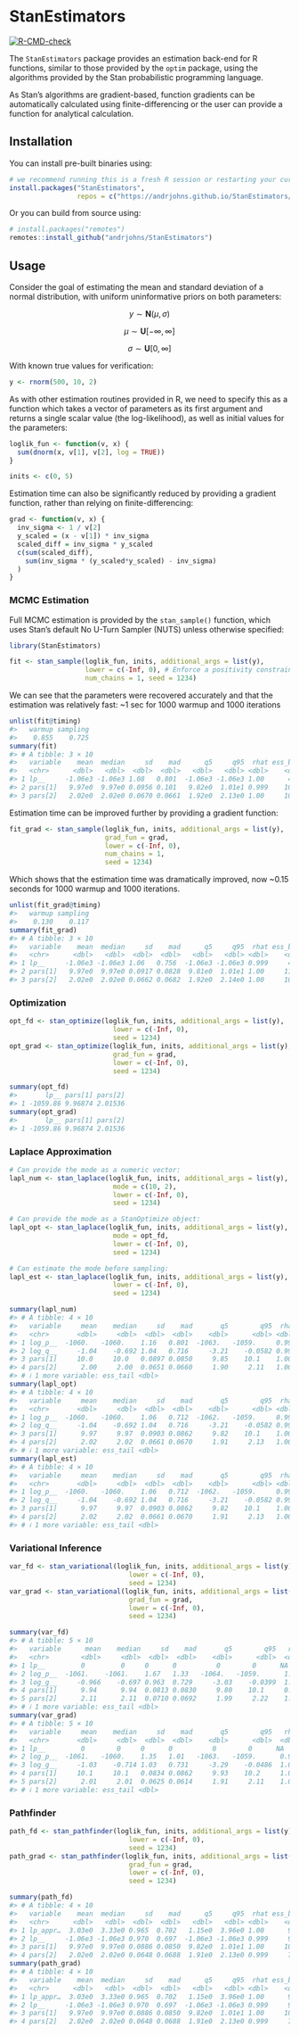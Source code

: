 
<!-- README.md is generated from README.Rmd. Please edit that file -->

# StanEstimators

<!-- badges: start -->

[![R-CMD-check](https://github.com/andrjohns/StanEstimators/actions/workflows/R-CMD-check.yaml/badge.svg)](https://github.com/andrjohns/StanEstimators/actions/workflows/R-CMD-check.yaml)
<!-- badges: end -->

The `StanEstimators` package provides an estimation back-end for R
functions, similar to those provided by the `optim` package, using the
algorithms provided by the Stan probabilistic programming language.

As Stan’s algorithms are gradient-based, function gradients can be
automatically calculated using finite-differencing or the user can
provide a function for analytical calculation.

## Installation

You can install pre-built binaries using:

``` r
# we recommend running this is a fresh R session or restarting your current session
install.packages("StanEstimators", 
                 repos = c("https://andrjohns.github.io/StanEstimators/", getOption("repos")))
```

Or you can build from source using:

``` r
# install.packages("remotes")
remotes::install_github("andrjohns/StanEstimators")
```

## Usage

Consider the goal of estimating the mean and standard deviation of a
normal distribution, with uniform uninformative priors on both
parameters:

$$
y \sim \textbf{N}(\mu, \sigma)
$$

$$
\mu \sim \textbf{U}[-\infty, \infty]
$$

$$
\sigma \sim \textbf{U}[0, \infty]
$$

With known true values for verification:

``` r
y <- rnorm(500, 10, 2)
```

As with other estimation routines provided in R, we need to specify this
as a function which takes a vector of parameters as its first argument
and returns a single scalar value (the log-likelihood), as well as
initial values for the parameters:

``` r
loglik_fun <- function(v, x) {
  sum(dnorm(x, v[1], v[2], log = TRUE))
}

inits <- c(0, 5)
```

Estimation time can also be significantly reduced by providing a
gradient function, rather than relying on finite-differencing:

``` r
grad <- function(v, x) {
  inv_sigma <- 1 / v[2]
  y_scaled = (x - v[1]) * inv_sigma
  scaled_diff = inv_sigma * y_scaled
  c(sum(scaled_diff),
    sum(inv_sigma * (y_scaled*y_scaled) - inv_sigma)
  )
}
```

### MCMC Estimation

Full MCMC estimation is provided by the `stan_sample()` function, which
uses Stan’s default No U-Turn Sampler (NUTS) unless otherwise specified:

``` r
library(StanEstimators)

fit <- stan_sample(loglik_fun, inits, additional_args = list(y),
                   lower = c(-Inf, 0), # Enforce a positivity constraint for SD
                   num_chains = 1, seed = 1234)
```

We can see that the parameters were recovered accurately and that the
estimation was relatively fast: ~1 sec for 1000 warmup and 1000
iterations

``` r
unlist(fit@timing)
#>   warmup sampling 
#>    0.855    0.725
summary(fit)
#> # A tibble: 3 × 10
#>   variable    mean  median     sd    mad      q5     q95  rhat ess_bulk ess_tail
#>   <chr>      <dbl>   <dbl>  <dbl>  <dbl>   <dbl>   <dbl> <dbl>    <dbl>    <dbl>
#> 1 lp__     -1.06e3 -1.06e3 1.08   0.801  -1.06e3 -1.06e3 1.00      442.     420.
#> 2 pars[1]   9.97e0  9.97e0 0.0956 0.101   9.82e0  1.01e1 0.999    1034.     765.
#> 3 pars[2]   2.02e0  2.02e0 0.0670 0.0661  1.92e0  2.13e0 1.00     1026.     521.
```

Estimation time can be improved further by providing a gradient
function:

``` r
fit_grad <- stan_sample(loglik_fun, inits, additional_args = list(y),
                        grad_fun = grad,
                        lower = c(-Inf, 0),
                        num_chains = 1,
                        seed = 1234)
```

Which shows that the estimation time was dramatically improved, now
~0.15 seconds for 1000 warmup and 1000 iterations.

``` r
unlist(fit_grad@timing)
#>   warmup sampling 
#>    0.130    0.117
summary(fit_grad)
#> # A tibble: 3 × 10
#>   variable    mean  median     sd    mad      q5     q95  rhat ess_bulk ess_tail
#>   <chr>      <dbl>   <dbl>  <dbl>  <dbl>   <dbl>   <dbl> <dbl>    <dbl>    <dbl>
#> 1 lp__     -1.06e3 -1.06e3 1.06   0.756  -1.06e3 -1.06e3 0.999     486.     667.
#> 2 pars[1]   9.97e0  9.97e0 0.0917 0.0828  9.81e0  1.01e1 1.00     1149.     758.
#> 3 pars[2]   2.02e0  2.02e0 0.0662 0.0682  1.92e0  2.14e0 1.00     1070.     663.
```

### Optimization

``` r
opt_fd <- stan_optimize(loglik_fun, inits, additional_args = list(y),
                          lower = c(-Inf, 0),
                          seed = 1234)
opt_grad <- stan_optimize(loglik_fun, inits, additional_args = list(y),
                          grad_fun = grad,
                          lower = c(-Inf, 0),
                          seed = 1234)
```

``` r
summary(opt_fd)
#>       lp__ pars[1] pars[2]
#> 1 -1059.86 9.96874 2.01536
summary(opt_grad)
#>       lp__ pars[1] pars[2]
#> 1 -1059.86 9.96874 2.01536
```

### Laplace Approximation

``` r
# Can provide the mode as a numeric vector:
lapl_num <- stan_laplace(loglik_fun, inits, additional_args = list(y),
                          mode = c(10, 2),
                          lower = c(-Inf, 0),
                          seed = 1234)

# Can provide the mode as a StanOptimize object:
lapl_opt <- stan_laplace(loglik_fun, inits, additional_args = list(y),
                          mode = opt_fd,
                          lower = c(-Inf, 0),
                          seed = 1234)

# Can estimate the mode before sampling:
lapl_est <- stan_laplace(loglik_fun, inits, additional_args = list(y),
                          lower = c(-Inf, 0),
                          seed = 1234)
```

``` r
summary(lapl_num)
#> # A tibble: 4 × 10
#>   variable     mean    median     sd    mad       q5        q95  rhat ess_bulk
#>   <chr>       <dbl>     <dbl>  <dbl>  <dbl>    <dbl>      <dbl> <dbl>    <dbl>
#> 1 log_p__  -1060.   -1060.    1.16   0.801  -1063.   -1059.     0.999    1050.
#> 2 log_q__     -1.04    -0.692 1.04   0.716     -3.21    -0.0582 0.999    1047.
#> 3 pars[1]     10.0     10.0   0.0897 0.0850     9.85    10.1    1.00      931.
#> 4 pars[2]      2.00     2.00  0.0651 0.0660     1.90     2.11   1.00     1051.
#> # ℹ 1 more variable: ess_tail <dbl>
summary(lapl_opt)
#> # A tibble: 4 × 10
#>   variable     mean    median     sd    mad       q5        q95  rhat ess_bulk
#>   <chr>       <dbl>     <dbl>  <dbl>  <dbl>    <dbl>      <dbl> <dbl>    <dbl>
#> 1 log_p__  -1060.   -1060.    1.06   0.712  -1062.   -1059.     0.999    1048.
#> 2 log_q__     -1.04    -0.692 1.04   0.716     -3.21    -0.0582 0.999    1047.
#> 3 pars[1]      9.97     9.97  0.0903 0.0862     9.82    10.1    1.00      932.
#> 4 pars[2]      2.02     2.02  0.0661 0.0670     1.91     2.13   1.00     1051.
#> # ℹ 1 more variable: ess_tail <dbl>
summary(lapl_est)
#> # A tibble: 4 × 10
#>   variable     mean    median     sd    mad       q5        q95  rhat ess_bulk
#>   <chr>       <dbl>     <dbl>  <dbl>  <dbl>    <dbl>      <dbl> <dbl>    <dbl>
#> 1 log_p__  -1060.   -1060.    1.06   0.712  -1062.   -1059.     0.999    1048.
#> 2 log_q__     -1.04    -0.692 1.04   0.716     -3.21    -0.0582 0.999    1047.
#> 3 pars[1]      9.97     9.97  0.0903 0.0862     9.82    10.1    1.00      932.
#> 4 pars[2]      2.02     2.02  0.0661 0.0670     1.91     2.13   1.00     1051.
#> # ℹ 1 more variable: ess_tail <dbl>
```

### Variational Inference

``` r
var_fd <- stan_variational(loglik_fun, inits, additional_args = list(y),
                              lower = c(-Inf, 0),
                              seed = 1234)
var_grad <- stan_variational(loglik_fun, inits, additional_args = list(y),
                              grad_fun = grad,
                              lower = c(-Inf, 0),
                              seed = 1234)
```

``` r
summary(var_fd)
#> # A tibble: 5 × 10
#>   variable      mean    median     sd    mad       q5        q95   rhat ess_bulk
#>   <chr>        <dbl>     <dbl>  <dbl>  <dbl>    <dbl>      <dbl>  <dbl>    <dbl>
#> 1 lp__         0         0     0      0          0        0      NA          NA 
#> 2 log_p__  -1061.    -1061.    1.67   1.33   -1064.   -1059.      1.00      996.
#> 3 log_g__     -0.966    -0.697 0.963  0.729     -3.03    -0.0399  1.00     1094.
#> 4 pars[1]      9.94      9.94  0.0813 0.0830     9.80    10.1     0.999    1104.
#> 5 pars[2]      2.11      2.11  0.0710 0.0692     1.99     2.22    1.00      944.
#> # ℹ 1 more variable: ess_tail <dbl>
summary(var_grad)
#> # A tibble: 5 × 10
#>   variable     mean    median     sd    mad       q5        q95   rhat ess_bulk
#>   <chr>       <dbl>     <dbl>  <dbl>  <dbl>    <dbl>      <dbl>  <dbl>    <dbl>
#> 1 lp__         0        0     0      0          0        0      NA          NA 
#> 2 log_p__  -1061.   -1060.    1.35   1.01   -1063.   -1059.      0.999    1003.
#> 3 log_g__     -1.03    -0.714 1.03   0.731     -3.29    -0.0486  1.00      959.
#> 4 pars[1]     10.1     10.1   0.0834 0.0862     9.93    10.2     1.00     1012.
#> 5 pars[2]      2.01     2.01  0.0625 0.0614     1.91     2.11    1.00      850.
#> # ℹ 1 more variable: ess_tail <dbl>
```

### Pathfinder

``` r
path_fd <- stan_pathfinder(loglik_fun, inits, additional_args = list(y),
                              lower = c(-Inf, 0),
                              seed = 1234)
path_grad <- stan_pathfinder(loglik_fun, inits, additional_args = list(y),
                              grad_fun = grad,
                              lower = c(-Inf, 0),
                              seed = 1234)
```

``` r
summary(path_fd)
#> # A tibble: 4 × 10
#>   variable    mean  median     sd    mad      q5     q95  rhat ess_bulk ess_tail
#>   <chr>      <dbl>   <dbl>  <dbl>  <dbl>   <dbl>   <dbl> <dbl>    <dbl>    <dbl>
#> 1 lp_appr…  3.03e0  3.33e0 0.965  0.702   1.15e0  3.96e0 1.00      977.    1018.
#> 2 lp__     -1.06e3 -1.06e3 0.970  0.697  -1.06e3 -1.06e3 0.999     991.    1018.
#> 3 pars[1]   9.97e0  9.97e0 0.0886 0.0850  9.82e0  1.01e1 1.00     1047.     824.
#> 4 pars[2]   2.02e0  2.02e0 0.0648 0.0688  1.91e0  2.13e0 0.999     795.     793.
summary(path_grad)
#> # A tibble: 4 × 10
#>   variable    mean  median     sd    mad      q5     q95  rhat ess_bulk ess_tail
#>   <chr>      <dbl>   <dbl>  <dbl>  <dbl>   <dbl>   <dbl> <dbl>    <dbl>    <dbl>
#> 1 lp_appr…  3.03e0  3.33e0 0.965  0.702   1.15e0  3.96e0 1.00      977.    1018.
#> 2 lp__     -1.06e3 -1.06e3 0.970  0.697  -1.06e3 -1.06e3 0.999     991.    1018.
#> 3 pars[1]   9.97e0  9.97e0 0.0886 0.0850  9.82e0  1.01e1 1.00     1047.     824.
#> 4 pars[2]   2.02e0  2.02e0 0.0648 0.0688  1.91e0  2.13e0 0.999     795.     793.
```
